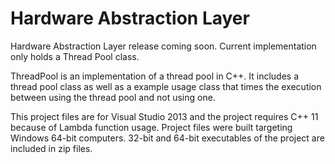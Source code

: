 # Hardware Abstraction Layer

Hardware Abstraction Layer release coming soon. Current implementation only holds a Thread Pool class.

ThreadPool is an implementation of a thread pool in C++. It includes a thread pool class as well as a example usage class that times the execution between using the thread pool and not using one. 

This project files are for Visual Studio 2013 and the project requires C++ 11 because of Lambda function usage. Project files were built targeting Windows 64-bit computers. 32-bit and 64-bit executables of the project are included in zip files.
